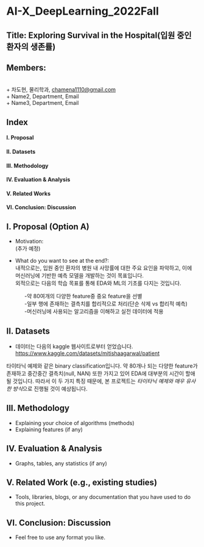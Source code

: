 # AI-X_DeepLearning_2022Fall
## Title: Exploring Survival in the Hospital(입원 중인 환자의 생존률)

## Members:
<br> + 차도현, 물리학과, chamena1110@gmail.com <br> + Name2, Department, Email <br> + Name3, Department, Email 

## Index
####    I. Proposal
####    II. Datasets
####    III. Methodology
####    IV. Evaluation & Analysis
####    V. Related Works
####    VI. Conclusion: Discussion

## I. Proposal (Option A)

- Motivation: <br> (추가 예정)

- What do you want to see at the end?: <br> 내적으로는, 입원 중인 환자의 병원 내 사망률에 대한 주요 요인을 파악하고, 이에 머신러닝에 기반한 예측 모델을 개발하는 것이 목표입니다. <br> 외적으로는 다음의 학습 목표를 통해 EDA와 ML의 기초를 다지는 것입니다. <ol> -약 80여개의 다양한 feature중 중요 feature을 선별 <br> -일부 행에 존재하는 결측치를 합리적으로 처리(단순 삭제 vs 합리적 예측) <br> -머신러닝에 사용되는 알고리즘을 이해하고 실전 데이터에 적용 


## II. Datasets

- 데이터는 다음의 kaggle 웹사이트로부터 얻었습니다.
https://www.kaggle.com/datasets/mitishaagarwal/patient 

타이타닉 예제와 같은 binary classification입니다.
약 80개나 되는 다양한 feature가 존재하고 중간중간 결측치(null, NAN) 또한 가지고 있어 EDA에 대부분의 시간이 할애될 것입니다.
따라서 이 두 가지 특징 때문에, 본 프로젝트는 *타이타닉 예제와 매우 유사한 방식*으로 진행될 것이 예상됩니다.



## III. Methodology 
- Explaining your choice of algorithms (methods)
- Explaining features (if any) 

## IV. Evaluation & Analysis
- Graphs, tables, any statistics (if any)
  
## V. Related Work (e.g., existing studies)
- Tools, libraries, blogs, or any documentation that you have used to do this project.
  
## VI. Conclusion: Discussion
- Feel free to use any format you like. 
  


